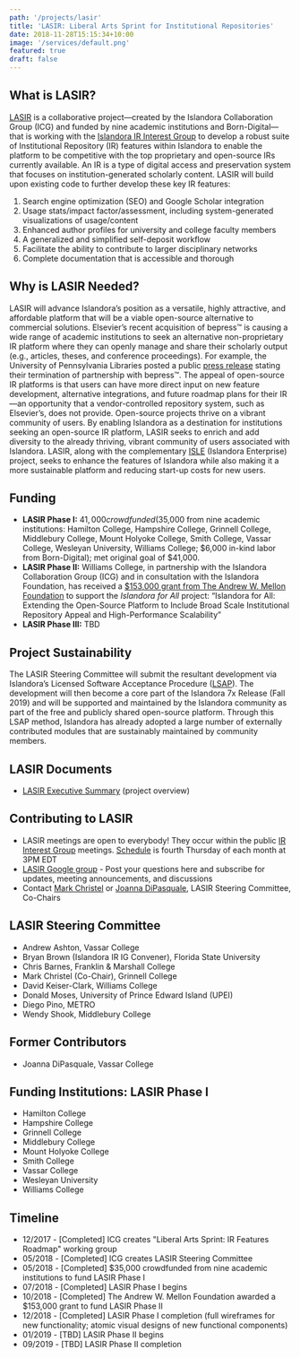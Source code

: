 ```yaml
---
path: '/projects/lasir'
title: 'LASIR: Liberal Arts Sprint for Institutional Repositories'
date: 2018-11-28T15:15:34+10:00
image: '/services/default.png'
featured: true
draft: false
---
```


## What is LASIR?
[LASIR](https://github.com/Islandora-Collaboration-Group/LASIR) is a collaborative project&mdash;created by the Islandora Collaboration Group (ICG) and funded by nine academic institutions and Born-Digital&mdash;that is working with the [Islandora IR Interest Group](https://github.com/islandora-interest-groups/Islandora-IR-Interest-Group) to develop a robust suite of Institutional Repository (IR) features within Islandora to enable the platform to be competitive with the top proprietary and open-source IRs currently available. An IR is a type of digital access and preservation system that focuses on institution-generated scholarly content. LASIR will build upon existing code to further develop these key IR features:
1. Search engine optimization (SEO) and Google Scholar integration
1. Usage stats/impact factor/assessment, including system-generated visualizations of usage/content
1. Enhanced author profiles for university and college faculty members
1. A generalized and simplified self-deposit workflow
1. Facilitate the ability to contribute to larger disciplinary networks
1. Complete documentation that is accessible and thorough

## Why is LASIR Needed?
LASIR will advance Islandora’s position as a versatile, highly attractive, and affordable platform that will be a viable open-source alternative to commercial solutions. Elsevier’s recent acquisition of bepress™ is causing a wide range of academic institutions to seek an alternative non-proprietary IR platform where they can openly manage and share their scholarly output (e.g., articles, theses, and conference proceedings). For example, the University of Pennsylvania Libraries posted a public [press release](https://beprexit.wordpress.com/official-statement/) stating their termination of partnership with bepress™. The appeal of open-source IR platforms is that users can have more direct input on new feature development, alternative integrations, and future roadmap plans for their IR—an opportunity that a vendor-controlled repository system, such as Elsevier’s, does not provide. Open-source projects thrive on a vibrant community of users. By enabling Islandora as a destination for institutions seeking an open-source IR platform, LASIR seeks to enrich and add diversity to the already thriving, vibrant community of users associated with Islandora. LASIR, along with the complementary [ISLE](https://github.com/Islandora-Collaboration-Group/ISLE) (Islandora Enterprise) project, seeks to enhance the features of Islandora while also making it a more sustainable platform and reducing start-up costs for new users.

## Funding
- **LASIR Phase I:** $41,000 crowdfunded ($35,000 from nine academic institutions: Hamilton College, Hampshire College, Grinnell College, Middlebury College, Mount Holyoke College, Smith College, Vassar College, Wesleyan University, Williams College; $6,000 in-kind labor from Born-Digital); met original goal of $41,000.
- **LASIR Phase II:** Williams College, in partnership with the Islandora Collaboration Group (ICG) and in consultation with the Islandora Foundation, has received a [$153,000 grant from The Andrew W. Mellon Foundation](https://docs.google.com/document/d/1iN6-EH3PyhjFUms3SgNxRRXwbaK_780G9_O1rHAcaV4/view) to support the *Islandora for All* project: “Islandora for All: Extending the Open-Source Platform to Include Broad Scale Institutional Repository Appeal and High-Performance Scalability”
- **LASIR Phase III:** TBD

## Project Sustainability
The LASIR Steering Committee will submit the resultant development via Islandora’s Licensed Software Acceptance Procedure ([LSAP](https://islandora.ca/developers/lsap)). The development will then become a core part of the Islandora 7x Release (Fall 2019) and will be supported and maintained by the Islandora community as part of the free and publicly shared open-source platform. Through this LSAP method, Islandora has already adopted a large number of externally contributed modules that are sustainably maintained by community members.

## LASIR Documents
* [LASIR Executive Summary](https://docs.google.com/document/d/1iRCOhiLRFoqEF3alOQiLEaK8-IGc1KArWLBMYv8xWEk/edit#heading=h.jkag9vqwplxh) (project overview)

## Contributing to LASIR
* LASIR meetings are open to everybody! They occur within the public [IR Interest Group](https://github.com/islandora-interest-groups/Islandora-IR-Interest-Group) meetings. [Schedule](https://github.com/islandora-interest-groups/Islandora-IR-Interest-Group#how-to-join)  is fourth Thursday of each month at 3PM EDT
* [LASIR Google group](https://groups.google.com/forum/#!forum/lasir-updates) - Post your questions here and subscribe for updates, meeting announcements, and discussions
* Contact [Mark Christel](christelm@grinnell.edu) or [Joanna DiPasquale](jdipasquale@vassar.edu), LASIR Steering Committee, Co-Chairs

## LASIR Steering Committee
- Andrew Ashton, Vassar College
- Bryan Brown (Islandora IR IG Convener), Florida State University
- Chris Barnes, Franklin & Marshall College
- Mark Christel (Co-Chair), Grinnell College
- David Keiser-Clark, Williams College
- Donald Moses, University of Prince Edward Island (UPEI)
- Diego Pino, METRO
- Wendy Shook, Middlebury College

## Former Contributors
- Joanna DiPasquale, Vassar College

## Funding Institutions: LASIR Phase I
- Hamilton College
- Hampshire College
- Grinnell College
- Middlebury College
- Mount Holyoke College
- Smith College
- Vassar College
- Wesleyan University
- Williams College

## Timeline
- 12/2017 - [Completed] ICG creates "Liberal Arts Sprint: IR Features Roadmap" working group
- 05/2018 - [Completed] ICG creates LASIR Steering Committee
- 05/2018 - [Completed] $35,000 crowdfunded from nine academic institutions to fund LASIR Phase I
- 07/2018 - [Completed] LASIR Phase I begins
- 10/2018 - [Completed] The Andrew W. Mellon Foundation awarded a $153,000 grant to fund LASIR Phase II
- 12/2018 - [Completed] LASIR Phase I completion (full wireframes for new functionality; atomic visual designs of new functional components)
- 01/2019 - [TBD] LASIR Phase II begins
- 09/2019 - [TBD] LASIR Phase II completion
